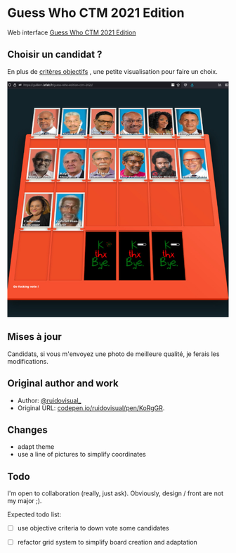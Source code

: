 # Guess Who CTM 2021 Edition

Web interface [Guess Who CTM 2021 Edition](https://guillem.lefait.fr/guess-who-edition-ctm-2021/) 

## Choisir un candidat ?
En plus de [critères objectifs](https://github.com/glefait/ctm-elections-2021) , une petite visualisation pour faire un choix.

[![Screenshot](screenshot-guess-who-ctm-2021.jpg)](https://guillem.lefait.fr/guess-who-edition-ctm-2021/) 


## Mises à jour
Candidats, si vous m'envoyez une photo de meilleure qualité, je ferais les modifications.

## Original author and work
- Author: [@ruidovisual_](https://twitter.com/ruidovisual__)
- Original URL: [codepen.io/ruidovisual/pen/KoRgGR](https://codepen.io/ruidovisual/pen/KoRgGR).

## Changes
- adapt theme
- use a line of pictures to simplify coordinates

## Todo
I'm open to collaboration (really, just ask). Obviously, design / front are not my major ;).

Expected todo list: 
- [ ] use objective criteria to down vote some candidates
- [ ] refactor grid system to simplify board creation and adaptation

